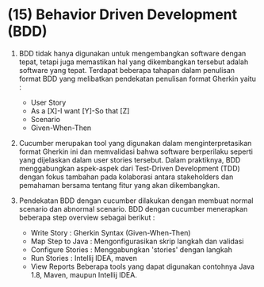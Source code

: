 # (15) Behavior Driven Development (BDD)

1. BDD tidak hanya digunakan untuk mengembangkan software dengan tepat, tetapi juga memastikan hal yang dikembangkan tersebut adalah software yang tepat. Terdapat beberapa tahapan dalam penulisan format BDD yang melibatkan pendekatan penulisan format Gherkin yaitu :
    - User Story
    - As a [X]-I want [Y]-So that [Z]
    - Scenario 
    - Given-When-Then

2. Cucumber merupakan tool yang digunakan dalam menginterpretasikan format Gherkin ini dan memvalidasi bahwa software berperilaku seperti yang dijelaskan dalam user stories tersebut. Dalam praktiknya, BDD menggabungkan aspek-aspek dari Test-Driven Development (TDD) dengan fokus tambahan pada kolaborasi antara stakeholders dan pemahaman bersama tentang fitur yang akan dikembangkan.

3. Pendekatan BDD dengan cucumber dilakukan dengan membuat normal scenario dan abnormal scenario. BDD dengan cucumber menerapkan beberapa step overview sebagai berikut :
    - Write Story : Gherkin Syntax (Given-When-Then)
    - Map Step to Java : Mengonfigurasikan skrip langkah dan validasi
    - Configure Stories : Menggabungkan 'stories' dengan langkah
    - Run Stories : Intellij IDEA, maven
    - View Reports
Beberapa tools yang dapat digunakan contohnya Java 1.8, Maven, maupun Intellij IDEA.
